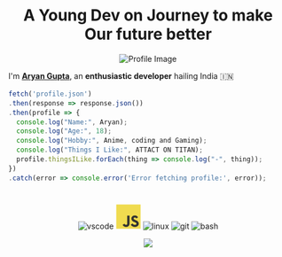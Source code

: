 <h1 align="center">A Young Dev on Journey to make Our future better</h1>

<p align="center">
  <img src="https://github.com/ROXaryan/ROXaryan/blob/main/SCbe.gif?raw=true" alt="Profile Image" width="400">
</p>


I'm **[Aryan Gupta](https://roxaryan.github.io/acclimate-artist/)**, an **enthusiastic developer** hailing India 🇮🇳 


<div align="left">
  
  ```javascript
fetch('profile.json')
  .then(response => response.json())
  .then(profile => {
    console.log("Name:", Aryan);
    console.log("Age:", 18);
    console.log("Hobby:", Anime, coding and Gaming);
    console.log("Things I Like:", ATTACT ON TITAN);
    profile.thingsILike.forEach(thing => console.log("-", thing));
  })
  .catch(error => console.error('Error fetching profile:', error));



```

</div>

###
<p align="Center">
  <picture>
    <img src="https://cdn.jsdelivr.net/gh/devicons/devicon/icons/vscode/vscode-original.svg" alt="vscode" width="45" height="45"/>
  </picture>
  <picture>
    <img src="https://raw.githubusercontent.com/devicons/devicon/master/icons/javascript/javascript-original.svg" alt="javascript" width="45" height="45" />
  </picture>
  <picture>
    <img src="https://cdn.jsdelivr.net/gh/devicons/devicon/icons/linux/linux-original.svg" alt="linux" width="45" height="45"/>
  </picture>
  <picture>
    <img src="https://cdn.jsdelivr.net/gh/devicons/devicon/icons/git/git-original.svg" alt="git" width="45" height="45"/>
  </picture>
  <picture>
    <img src="https://cdn.jsdelivr.net/gh/devicons/devicon/icons/bash/bash-original.svg" alt="bash" width="45" height="45"/>
  </picture>
</p>


<p align="center">
  <img src="https://capsule-render.vercel.app/api?type=waving&color=gradient&height=100&section=footer"/>
</p>

###
